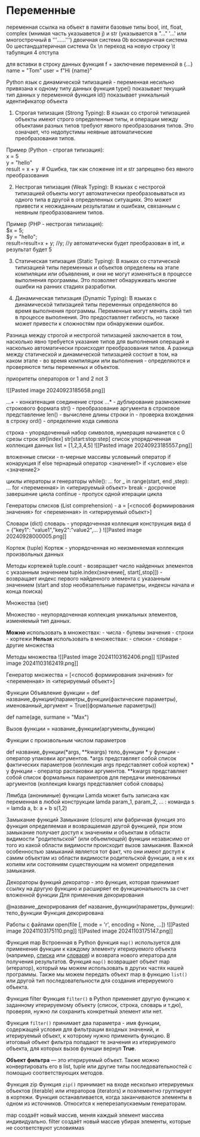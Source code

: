 # Переменные
переменная ссылка на объект в памяти
базовые типы bool, int, float, complex (мнимая часть указыавется j) и str (указывается в "..." '...' или многострочный в '''......''')
двоичная система 0b
восмиричная система 0o
шестандцатеричная система 0x
\\n переход на новую строку \\t табуляция 4 отступа

для вставки в строку данных функция f + заключение переменной в {...}
name = "Tom"
user = f"Hi {name}"

Python язык с динамической типизацией - переменная несильно привязана к одному типу данных 
функция type() показывает текущий тип данных у переменной
функция id() показывает уникальный идентификатор объекта

1. Строгая типизация (Strong Typing): В языках со строгой типизацией объекты имеют строго определенные типы, и операции между объектами разных типов требуют явного преобразования типов. Это означает, что недопустимы неявные автоматические преобразования типов.

Пример (Python - строгая типизация):  
x = 5  
y = "hello"  
result = x + y  # Ошибка, так как сложение int и str запрещено без явного преобразования

2. Нестрогая типизация (Weak Typing): В языках с нестрогой типизацией объекты могут автоматически преобразовываться из одного типа в другой в определенных ситуациях. Это может привести к неожиданным результатам и ошибкам, связанным с неявным преобразованием типов.

Пример (PHP - нестрогая типизация):  
$x = 5;  
$y = "hello";  
result=result=x + y; //y; //y автоматически будет преобразован в int, и результат будет 5

3. Статическая типизация (Static Typing): В языках со статической типизацией типы переменных и объектов определены на этапе компиляции или объявления, и они не могут изменяться в процессе выполнения программы. Это позволяет обнаруживать многие ошибки на ранних стадиях разработки.

4. Динамическая типизация (Dynamic Typing): В языках с динамической типизацией типы переменных определяются во время выполнения программы. Переменные могут менять свой тип в процессе выполнения. Это предоставляет гибкость, но также может привести к сложностям при обнаружении ошибок.

Разница между строгой и нестрогой типизацией заключается в том, насколько явно требуется указание типов для выполнения операций и насколько автоматически происходят преобразования типов. А разница между статической и динамической типизацией состоит в том, на каком этапе - во время компиляции или выполнения - определяются и проверяются типы переменных и объектов.

приоритеты операторов
or 1
and 2
not 3

![[Pasted image 20240923185658.png]]

...+ - конкатенация соединение строк
...* - дублирование размножение строкового формата 
str() - преобразование аргумента в строковое представление
len() - вычислене длины строки
in - проверка вхождения в строку
ord() - определение кода символа

строка - упорядоченный набор символов, нумерация начианется с 0
срезы строк str[index] str[start:stop:step] 
список упорядоченная коллекция данных
list = [1,2,3,4,5]
![[Pasted image 20240923185557.png]]

вложенные списки - n-мерные массивы
условыный оператор if
конарукция if else
тернарный оператор <значение1> if <условие> else <значение2>

циклы итераторы и генераторы 
while():
	...
for _ in range(start, end ,step):
	...
for <переменная> in <итерируемый объект>
break - досрочное завершение цикла
continue - пропуск одной итерации цикла 

Генераторы списков (List comprehension) - a = [<способ формиирования значения> for <переменная> in <итерируемый объект>]

Словари (dict)
словарь - упорядоченная коллекция
конструкция вида d = {"key1": "value1","key2":"value2",... }
![[Pasted image 20240928000005.png]]

Кортеж (tuple)
Кортеж - упорядоченная но неизменяемая коллекция произвольных данных

Методы кортежей
tuple.count - возвращает число найденных элементов с указанным значением
tuple.index(значение[, start[,stop]]) - возвращает индекс первого найденного элемента с указанным значением (start and stop необязательные параметры, индексы начала и конца поиска)

Множества (set)

Множество - неупорядоченная коллекция уникальных элементов, изменяемый тип данных.

**Можно** использовать в множествах:
	- числа
	- булевы значения
	- строки
	- кортежи
**Нельзя** использовать в множествах:
	- списки
	- словари
	- другие множества

Методы множества
![[Pasted image 20241103162406.png]]
![[Pasted image 20241103162419.png]]

Генератор множества  = [<способ формиирования значения> for <переменная> in <итерируемый объект>]

Функции
Объявление функции = def название_функции(параметры_функции(фактические параметры), именованный_аргумент = True((формальные параметры))

def name(age, surmane = "Max")

Вызов функции = название_функции(аргументы_функции)

Функции с произвольным числом параметров

def название_функции(\*args, \*\*kwargs)
	тело_функции
\* у функции - оператор упаковки аргументов. \*args представляет собой список фактических параметров (коллекция args представляет собой кортеж)
\* у функции - оператор распаковки аргументов. \*\*kwargs представляет собой список формальных параметров для передачи именованных аргументов (коллекция kwargs представляет собой словарь)

Лямбда (анонимные) функции
Lamda может быть записана как переменная в любой конструкции
lamda param_1, param_2, ... : команда
s = lamda a, b: a + b
s(1,2)

Замыкание функций
Замыкание (closure) или фабричная функция это функция определяемая и возвращаемая другой функцией, при этом замыкание получает доступ к значениям и объектам в области видимости "родительской" (или объемлющей) функции независимо от того из какой области видимости происходит вызов замыкания. Важной особенностью замыканий является тот факт, что они имеют доступ к самим объектам из области видимости родительской функции, а не к их копиям или состояниям существующим на момент определения замыкания.

Декораторы функций
декоратор - это функция, которая принимает ссылку на другую функцию и расширяет ее функциональность за счет вложенной функции
Для применения декорирования

@название_декорирования
def название_функции(параметры_функции):
	тело_функции
Функция декорирована

Работы с файлами
open(file [, mode = 'r', encoding = None, ...])
![[Pasted image 20241103175110.png]]
![[Pasted image 20241103175147.png]]

Функция map
Встроенная в Python функция `map()` используется для применения функции к каждому элементу итерируемого объекта (например, [списка](https://www.digitalocean.com/community/tutorials/understanding-lists-in-python-3) или [словаря](https://www.digitalocean.com/community/tutorials/understanding-dictionaries-in-python-3)) и возврата нового итератора для получения результатов. Функция `map()` возвращает объект map (итератор), который мы можем использовать в других частях нашей программы. Также мы можем передать объект map в функцию `list()` или другой тип последовательности для создания итерируемого объекта.

Функция filter
Функция `filter()` в Python применяет другую функцию к заданному итерируемому объекту (список, строка, словарь и т.дю), проверяя, нужно ли сохранить конкретный элемент или нет.

Функция `filter()` принимает два параметра - имя функции, содержащей условия для фильтрации входных значений, и итерируемый объект, к которому нужно применить функцию. В итоговый объект фильтра попадают те значения из итерируемого объекта, для которых вызов функции вернул **True**.

**Объект фильтра** — это итерируемый объект. Также можно конвертировать его в list, tuple или другие типы последовательностей с помощью соответствующих методов.

Функция zip
Функция `zip()` принимает на входе несколько итерируемых объектов (iterable) или итераторов (iterators) и поэлементно группирует в кортежи. Функция останавливается, когда заканчиваются элементы в одном из источников. Относится к неперезапускаемым генераторам.

map создаёт новый массив, меняя каждый элемент массива индивидуально. filter создаёт новый массив убирая элементы, которые не соответствуют условиямas
